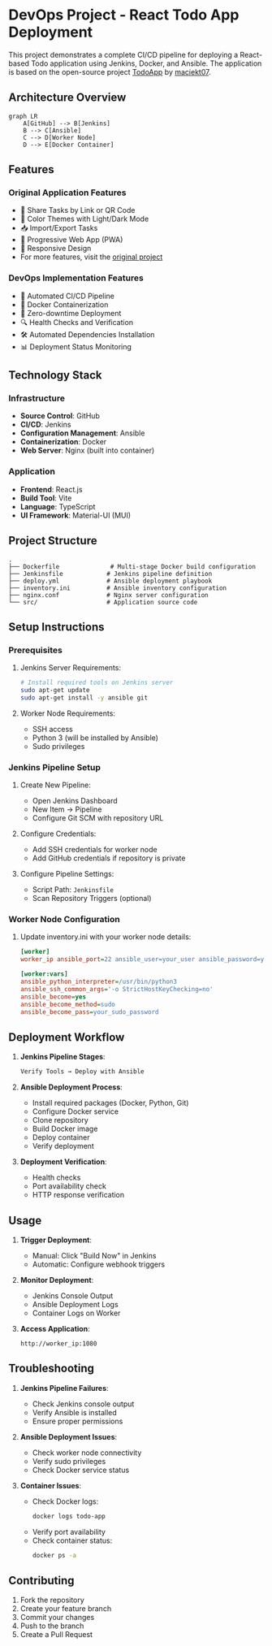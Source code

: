 # DevOps Project - React Todo App Deployment

This project demonstrates a complete CI/CD pipeline for deploying a React-based Todo application using Jenkins, Docker, and Ansible. The application is based on the open-source project [TodoApp](https://github.com/maciekt07/TodoApp) by [maciekt07](https://github.com/maciekt07).

## Architecture Overview

```mermaid
graph LR
    A[GitHub] --> B[Jenkins]
    B --> C[Ansible]
    C --> D[Worker Node]
    D --> E[Docker Container]
```

## Features

### Original Application Features
- 🔗 Share Tasks by Link or QR Code
- 🎨 Color Themes with Light/Dark Mode
- 📥 Import/Export Tasks
- 📴 Progressive Web App (PWA)
- 📱 Responsive Design
- For more features, visit the [original project](https://github.com/maciekt07/TodoApp)

### DevOps Implementation Features
- 🔄 Automated CI/CD Pipeline
- 🐳 Docker Containerization
- 🚀 Zero-downtime Deployment
- 🔍 Health Checks and Verification
- 🛠️ Automated Dependencies Installation
- 📊 Deployment Status Monitoring

## Technology Stack

### Infrastructure
- **Source Control**: GitHub
- **CI/CD**: Jenkins
- **Configuration Management**: Ansible
- **Containerization**: Docker
- **Web Server**: Nginx (built into container)

### Application
- **Frontend**: React.js
- **Build Tool**: Vite
- **Language**: TypeScript
- **UI Framework**: Material-UI (MUI)

## Project Structure
```
.
├── Dockerfile              # Multi-stage Docker build configuration
├── Jenkinsfile            # Jenkins pipeline definition
├── deploy.yml             # Ansible deployment playbook
├── inventory.ini          # Ansible inventory configuration
├── nginx.conf             # Nginx server configuration
└── src/                   # Application source code
```

## Setup Instructions

### Prerequisites
1. Jenkins Server Requirements:
   ```bash
   # Install required tools on Jenkins server
   sudo apt-get update
   sudo apt-get install -y ansible git
   ```

2. Worker Node Requirements:
   - SSH access
   - Python 3 (will be installed by Ansible)
   - Sudo privileges

### Jenkins Pipeline Setup

1. Create New Pipeline:
   - Open Jenkins Dashboard
   - New Item → Pipeline
   - Configure Git SCM with repository URL

2. Configure Credentials:
   - Add SSH credentials for worker node
   - Add GitHub credentials if repository is private

3. Configure Pipeline Settings:
   - Script Path: `Jenkinsfile`
   - Scan Repository Triggers (optional)

### Worker Node Configuration

1. Update inventory.ini with your worker node details:
   ```ini
   [worker]
   worker_ip ansible_port=22 ansible_user=your_user ansible_password=your_password

   [worker:vars]
   ansible_python_interpreter=/usr/bin/python3
   ansible_ssh_common_args='-o StrictHostKeyChecking=no'
   ansible_become=yes
   ansible_become_method=sudo
   ansible_become_pass=your_sudo_password
   ```

## Deployment Workflow

1. **Jenkins Pipeline Stages**:
   ```groovy
   Verify Tools → Deploy with Ansible
   ```

2. **Ansible Deployment Process**:
   - Install required packages (Docker, Python, Git)
   - Configure Docker service
   - Clone repository
   - Build Docker image
   - Deploy container
   - Verify deployment

3. **Deployment Verification**:
   - Health checks
   - Port availability check
   - HTTP response verification

## Usage

1. **Trigger Deployment**:
   - Manual: Click "Build Now" in Jenkins
   - Automatic: Configure webhook triggers

2. **Monitor Deployment**:
   - Jenkins Console Output
   - Ansible Deployment Logs
   - Container Logs on Worker

3. **Access Application**:
   ```
   http://worker_ip:1080
   ```

## Troubleshooting

1. **Jenkins Pipeline Failures**:
   - Check Jenkins console output
   - Verify Ansible is installed
   - Ensure proper permissions

2. **Ansible Deployment Issues**:
   - Check worker node connectivity
   - Verify sudo privileges
   - Check Docker service status

3. **Container Issues**:
   - Check Docker logs:
     ```bash
     docker logs todo-app
     ```
   - Verify port availability
   - Check container status:
     ```bash
     docker ps -a
     ```

## Contributing
1. Fork the repository
2. Create your feature branch
3. Commit your changes
4. Push to the branch
5. Create a Pull Request

